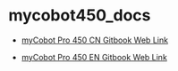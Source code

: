 # mycobot450_docs

- [myCobot Pro 450 CN Gitbook Web Link](https://docs.elephantrobotics.com/docs/mycobot-pro450-cn)

- [myCobot Pro 450 EN Gitbook Web Link](https://docs.elephantrobotics.com/docs/mycobot-pro450-en)
